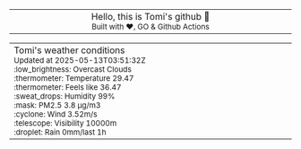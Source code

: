 
<div align="center">
<table>
<tbody>
<td align="center">
<img width="2000" height="0"><br>
Hello, this is Tomi's github 👋<br>
<sup>Built with ❤️, GO & Github Actions</sup><br>
<img width="2000" height="0">
</td>
</tbody>
</table>
</div>
<table>
<tbody>
<td align="left">
<img width="2000" height="0"><br>
Tomi's weather conditions<br>
<sup>Updated at 2025-05-13T03:51:32Z</sup><br>
<sup>:low_brightness: Overcast Clouds</sup><br>
<sup>:thermometer: Temperature 29.47 </sup><br>
<sup>:thermometer: Feels like 36.47</sup><br>
<sup>:sweat_drops: Humidity 99%</sup><br>
<sup>:mask: PM2.5 3.8 μg/m3</sup><br>
<sup>:cyclone: Wind 3.52m/s </sup><br>
<sup>:telescope: Visibility 10000m </sup><br>
<sup>:droplet: Rain 0mm/last 1h </sup><br>
<img width="2000" height="0">
</td>
<td align="left">
<img width="2000" height="0"><br>
<br>
<img width="2000" height="0">
</td>
</tbody>
</table>
</div>
    
